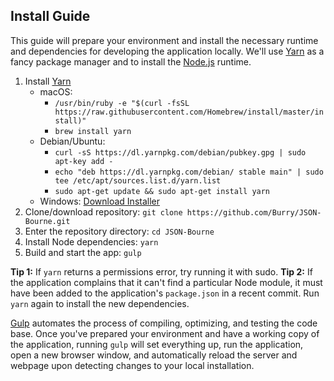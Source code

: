 ## Install Guide

This guide will prepare your environment and install the necessary runtime and dependencies for developing the application locally. We'll use [Yarn](https://yarnpkg.com/en/) as a fancy package manager and to install the [Node.js](https://nodejs.org/en/) runtime.

1. Install [Yarn](https://yarnpkg.com/en/)
	- macOS:
		- `/usr/bin/ruby -e "$(curl -fsSL https://raw.githubusercontent.com/Homebrew/install/master/install)"`
		- `brew install yarn`
	- Debian/Ubuntu:
		- `curl -sS https://dl.yarnpkg.com/debian/pubkey.gpg | sudo apt-key add -`
		- `echo "deb https://dl.yarnpkg.com/debian/ stable main" | sudo tee /etc/apt/sources.list.d/yarn.list`
		- `sudo apt-get update && sudo apt-get install yarn`
	- Windows: [Download Installer](https://yarnpkg.com/latest.msi)
3. Clone/download repository: `git clone https://github.com/Burry/JSON-Bourne.git`
4. Enter the repository directory: `cd JSON-Bourne`
5. Install Node dependencies: `yarn`
6. Build and start the app: `gulp`

**Tip 1:** If `yarn` returns a permissions error, try running it with sudo.
**Tip 2:** If the application complains that it can't find a particular Node module, it must have been added to the application's `package.json` in a recent commit. Run `yarn` again to install the new dependencies.

[Gulp](https://gulpjs.com/) automates the process of compiling, optimizing, and testing the code base. Once you've prepared your environment and have a working copy of the application, running `gulp` will set everything up, run the application, open a new browser window, and automatically reload the server and webpage upon detecting changes to your local installation.
